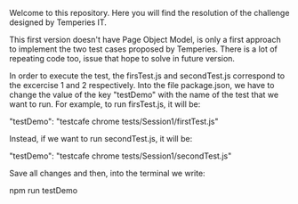 Welcome to this repository. Here you will find the resolution of the challenge designed by Temperies IT.

This first version doesn't have Page Object Model, is only a first approach to implement the two test cases proposed by Temperies. There is a lot of repeating code too, issue that
hope to solve in future version. 

In order to execute the test, the firsTest.js and secondTest.js correspond to the excercise 1 and 2 respectively. Into the file package.json, we have to change the value of the key
"testDemo" with the name of the test that we want to run. For example, to run firsTest.js, it will be:

"testDemo": "testcafe chrome tests/Session1/firstTest.js"

Instead, if we want to run secondTest.js, it will be:

"testDemo": "testcafe chrome tests/Session1/secondTest.js"

Save all changes and then, into the terminal we write:

npm run testDemo


